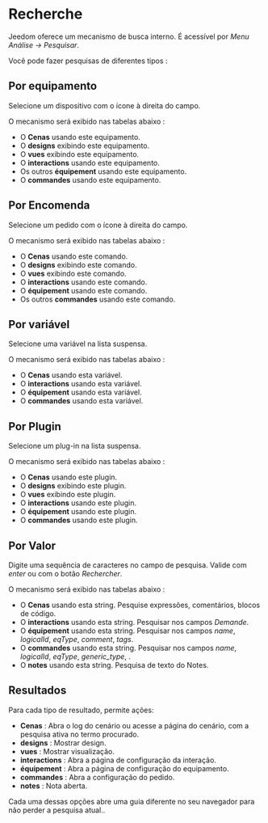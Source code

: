 # Recherche

Jeedom oferece um mecanismo de busca interno. É acessível por *Menu Análise → Pesquisar*.

Você pode fazer pesquisas de diferentes tipos :

## Por equipamento

Selecione um dispositivo com o ícone à direita do campo.

O mecanismo será exibido nas tabelas abaixo :

- O **Cenas** usando este equipamento.
- O **designs** exibindo este equipamento.
- O **vues** exibindo este equipamento.
- O **interactions** usando este equipamento.
- Os outros **équipement** usando este equipamento.
- O **commandes** usando este equipamento.

## Por Encomenda

Selecione um pedido com o ícone à direita do campo.

O mecanismo será exibido nas tabelas abaixo :

- O **Cenas** usando este comando.
- O **designs** exibindo este comando.
- O **vues** exibindo este comando.
- O **interactions** usando este comando.
- O **équipement** usando este comando.
- Os outros **commandes** usando este comando.

## Por variável

Selecione uma variável na lista suspensa.

O mecanismo será exibido nas tabelas abaixo :

- O **Cenas** usando esta variável.
- O **interactions** usando esta variável.
- O **équipement** usando esta variável.
- O **commandes** usando esta variável.

## Por Plugin

Selecione um plug-in na lista suspensa.

O mecanismo será exibido nas tabelas abaixo :

- O **Cenas** usando este plugin.
- O **designs** exibindo este plugin.
- O **vues** exibindo este plugin.
- O **interactions** usando este plugin.
- O **équipement** usando este plugin.
- O **commandes** usando este plugin.

## Por Valor

Digite uma sequência de caracteres no campo de pesquisa. Valide com *enter* ou com o botão *Rechercher*.

O mecanismo será exibido nas tabelas abaixo :

- O **Cenas** usando esta string.
	Pesquise expressões, comentários, blocos de código.
- O **interactions** usando esta string.
	Pesquisar nos campos *Demande*.
- O **équipement** usando esta string.
	Pesquisar nos campos *name*, *logicalId*, *eqType*, *comment*, *tags*.
- O **commandes** usando esta string.
	Pesquisar nos campos *name*, *logicalId*, *eqType*, *generic_type*, .
- O **notes** usando esta string.
	Pesquisa de texto do Notes.

## Resultados

Para cada tipo de resultado, permite ações:
- **Cenas** : Abra o log do cenário ou acesse a página do cenário, com a pesquisa ativa no termo procurado.
- **designs** : Mostrar design.
- **vues** : Mostrar visualização.
- **interactions** : Abra a página de configuração da interação.
- **équipement** : Abra a página de configuração do equipamento.
- **commandes** : Abra a configuração do pedido.
- **notes** : Nota aberta.

Cada uma dessas opções abre uma guia diferente no seu navegador para não perder a pesquisa atual..

